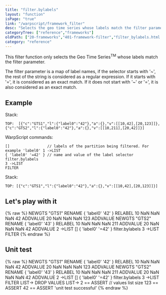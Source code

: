 ```yaml
---
title: "filter.bylabels"
layout: "function"
isPage: "true"
link: "/warpscript/framework_filter"
desc: "Selects the geo time series whose labels match the filter parameter"
categoryTree: ["reference","frameworks"]
oldPath: ["20-frameworks","401-framework-filter","filter_bylabels.html.md"]
category: "reference"
---
```



This filter function only selects the Geo Time Series<sup>TM</sup> whose labels match the filter parameter.

The filter parameter is a map of label names, if the selector starts with '~', the rest of the string is considered as a regular expression. If it starts with '=', it is considered as an exact match. If it does not start with '~' or '=', it is also considered as an exact match.

## Example ##

Stack:

    TOP:  [{"c":"GTS1","l":{"label0":"42"},"a":{},"v":[[10,42],[20,123]]},{"c":"GTS2","l":{"label0":"42"},"a":{},"v":[[10,211],[20,42]]}]

WarpScript commands:

    []                 // labels of the partition being filtered. For example 'label0' 1 ->LIST
    { 'label0' '=42' } // name and value of the label selector
    filter.bylabels
    3 ->LIST
    FILTER

Stack: 

    TOP: [{"c":"GTS1","l":{"label0":"42"},"a":{},"v":[[10,42],[20,123]]}]

## Let's play with it ##

{% raw %}
<warp10-warpscript-widget>NEWGTS "GTS1" RENAME 
{ 'label0' '42' } RELABEL
10 NaN NaN NaN  42  ADDVALUE
20 NaN NaN NaN 123  ADDVALUE
NEWGTS "GTS2" RENAME 
{ 'label0' '43' } RELABEL
10 NaN NaN NaN 211 ADDVALUE
20 NaN NaN NaN  42 ADDVALUE
2 ->LIST
[]
{ 'label0' '=42' }
filter.bylabels
3 ->LIST
FILTER
</warp10-warpscript-widget>
{% endraw %}    


## Unit test ##

{% raw %}
<warp10-warpscript-widget>NEWGTS "GTS1" RENAME 
{ 'label0' '42' } RELABEL
10 NaN NaN NaN  42  ADDVALUE
20 NaN NaN NaN 123  ADDVALUE
NEWGTS "GTS2" RENAME 
{ 'label0' '43' } RELABEL
10 NaN NaN NaN 211 ADDVALUE
20 NaN NaN NaN  42 ADDVALUE
2 ->LIST
[]
{ 'label0' '=42' }
filter.bylabels
3 ->LIST
FILTER
LIST-> DROP
VALUES LIST-> 
2 == ASSERT   // values list size
123 == ASSERT
42 == ASSERT
'unit test successful'
</warp10-warpscript-widget>
{% endraw %}